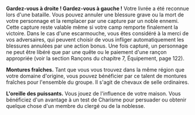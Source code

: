 ﻿---
id: group_talents_fr.md#maison-noble
name: Maison noble
---

**Gardez-vous à droite ! Gardez-vous à gauche !** Votre livrée a été reconnue lors d'une bataille. Vous pouvez annuler une blessure grave ou la mort de votre personnage et la remplacer par une capture par un noble ennemi. Cette capture reste valable même si votre camp remporte finalement la victoire. Dans le cas d'une escarmouche, vous êtes considéré à la merci de vos adversaires, qui peuvent choisir de vous infliger automatiquement les blessures annulées par une action bonus. Une fois capturé, un personnage ne peut être libéré que par une quête ou le paiement d'une rançon appropriée (voir la section Rançons du chapitre 7, Équipement, page 122).

**Montures fraîches.** Tant que vous vous trouvez dans la même région que votre domaine d'origine, vous pouvez bénéficier par ce talent de montures fraîches pour l'ensemble du groupe. Il s'agit de chevaux de selle ordinaires.

**L'oreille des puissants.** Vous jouez de l'influence de votre maison. Vous bénéficiez d'un avantage à un test de Charisme pour persuader ou obtenir quelque chose d'un membre du clergé ou de la noblesse.

